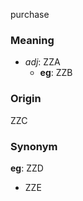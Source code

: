purchase
### Meaning
+ _adj_: ZZA
    + __eg__: ZZB

### Origin

ZZC

### Synonym

__eg__: ZZD

+ ZZE


